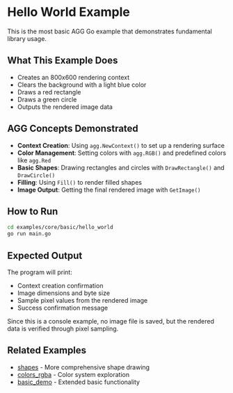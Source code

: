 # Hello World Example

This is the most basic AGG Go example that demonstrates fundamental library usage.

## What This Example Does

- Creates an 800x600 rendering context
- Clears the background with a light blue color
- Draws a red rectangle
- Draws a green circle
- Outputs the rendered image data

## AGG Concepts Demonstrated

- **Context Creation**: Using `agg.NewContext()` to set up a rendering surface
- **Color Management**: Setting colors with `agg.RGB()` and predefined colors like `agg.Red`
- **Basic Shapes**: Drawing rectangles and circles with `DrawRectangle()` and `DrawCircle()`
- **Filling**: Using `Fill()` to render filled shapes
- **Image Output**: Getting the final rendered image with `GetImage()`

## How to Run

```bash
cd examples/core/basic/hello_world
go run main.go
```

## Expected Output

The program will print:

- Context creation confirmation
- Image dimensions and byte size
- Sample pixel values from the rendered image
- Success confirmation message

Since this is a console example, no image file is saved, but the rendered data is verified through pixel sampling.

## Related Examples

- [shapes](../shapes/) - More comprehensive shape drawing
- [colors_rgba](../colors_rgba/) - Color system exploration
- [basic_demo](../basic_demo/) - Extended basic functionality
